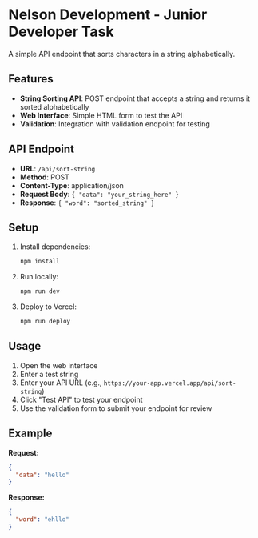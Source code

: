 # Nelson Development - Junior Developer Task

A simple API endpoint that sorts characters in a string alphabetically.

## Features

- **String Sorting API**: POST endpoint that accepts a string and returns it sorted alphabetically
- **Web Interface**: Simple HTML form to test the API
- **Validation**: Integration with validation endpoint for testing

## API Endpoint

- **URL**: `/api/sort-string`
- **Method**: POST
- **Content-Type**: application/json
- **Request Body**: `{ "data": "your_string_here" }`
- **Response**: `{ "word": "sorted_string" }`

## Setup

1. Install dependencies:
   ```bash
   npm install
   ```

2. Run locally:
   ```bash
   npm run dev
   ```

3. Deploy to Vercel:
   ```bash
   npm run deploy
   ```

## Usage

1. Open the web interface
2. Enter a test string
3. Enter your API URL (e.g., `https://your-app.vercel.app/api/sort-string`)
4. Click "Test API" to test your endpoint
5. Use the validation form to submit your endpoint for review

## Example

**Request:**
```json
{
  "data": "hello"
}
```

**Response:**
```json
{
  "word": "ehllo"
}
```
